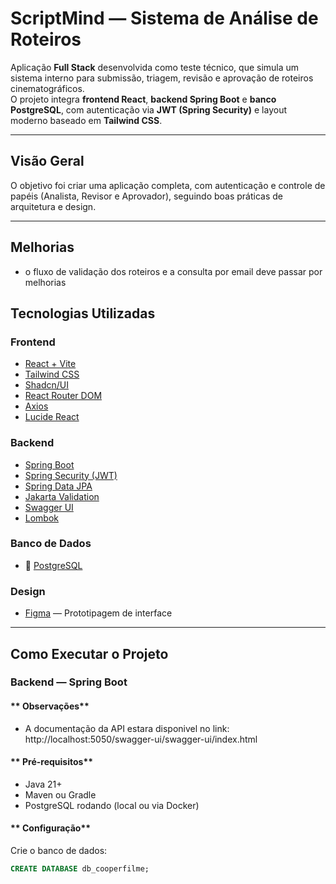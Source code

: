 # ScriptMind — Sistema de Análise de Roteiros

Aplicação **Full Stack** desenvolvida como teste técnico, que simula um sistema interno para submissão, triagem, revisão e aprovação de roteiros cinematográficos.  
O projeto integra **frontend React**, **backend Spring Boot** e **banco PostgreSQL**, com autenticação via **JWT (Spring Security)** e layout moderno baseado em **Tailwind CSS**.

---

## Visão Geral

O objetivo foi criar uma aplicação completa, com autenticação e controle de papéis (Analista, Revisor e Aprovador), seguindo boas práticas de arquitetura e design.

---

## Melhorias

- o fluxo de validação dos roteiros e a consulta por email deve passar por melhorias 

##  Tecnologias Utilizadas

### **Frontend**
-  [React + Vite](https://vitejs.dev/)
-  [Tailwind CSS](https://tailwindcss.com/)
-  [Shadcn/UI](https://ui.shadcn.com/)
-  [React Router DOM](https://reactrouter.com/)
-  [Axios](https://axios-http.com/)
-  [Lucide React](https://lucide.dev/)

### **Backend**
-  [Spring Boot](https://spring.io/projects/spring-boot)
-  [Spring Security (JWT)](https://spring.io/projects/spring-security)
-  [Spring Data JPA](https://spring.io/projects/spring-data-jpa)
-  [Jakarta Validation](https://jakarta.ee/specifications/bean-validation/)
-  [Swagger UI](https://swagger.io/tools/swagger-ui/)
-  [Lombok](https://projectlombok.org/)

### **Banco de Dados**
- 🐘 [PostgreSQL](https://www.postgresql.org/)

### **Design**
-  [Figma](https://figma.com/) — Prototipagem de interface

---

##  Como Executar o Projeto

###  Backend — Spring Boot

#### ** Observações**
- A documentação da API estara disponivel no link: http://localhost:5050/swagger-ui/swagger-ui/index.html

#### ** Pré-requisitos**
- Java 21+
- Maven ou Gradle
- PostgreSQL rodando (local ou via Docker)

#### ** Configuração**
Crie o banco de dados:

```sql
CREATE DATABASE db_cooperfilme;




